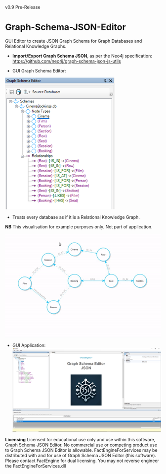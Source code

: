 v0.9 Pre-Release

# Graph-Schema-JSON-Editor
GUI Editor to create JSON Graph Schema for Graph Databases and Relational Knowledge Graphs.

- **Import/Export Graph Schema JSON**, as per the Neo4j specification: https://github.com/neo4j/graph-schema-json-js-utils

- GUI Graph Schema Editor:

![Alt text](./Images/Screenshot-GraphSchemaEditor.png)

- Treats every database as if it is a Relational Knowledge Graph.

**NB** This visualisation for example purposes only. Not part of application.

![Alt text](./Images/Morphin-PGS-ERD-CinemaBookings-Advanced.gif)

- GUI Application:
![Alt text](./Images/Screenshot-MainForm.png)

**Licensing**
Licensed for educational use only and use within this software, Graph Schema JSON Editor. No commercial use or competing product use to Graph Schema JSON Editor is allowable. FactEngineForServices may be distributed with and for use of Graph Schema JSON Editor (this software). Please contact FactEngine for dual licensing. You may not reverse engineer the FactEngineForServices.dll
